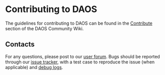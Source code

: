 # Contributing to DAOS

The guidelines for contributing to DAOS can be found in the
[Contribute](https://wiki.hpdd.intel.com/display/DC/Contribute)
section of the DAOS Community Wiki.

## Contacts

For any questions, please post to our
[user forum](https://daos.groups.io/g/daos).
Bugs should be reported through our
[issue tracker](https://jira.hpdd.intel.com/projects/DAOS),
with a test case to reproduce the issue (when applicable)
and [debug logs](./doc/debugging.md).
